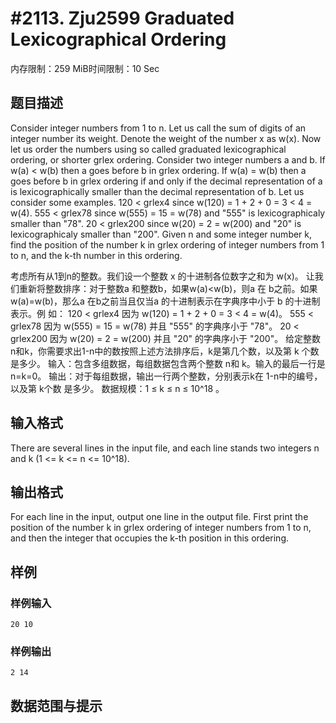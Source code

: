 # #2113. Zju2599 Graduated Lexicographical Ordering

内存限制：259 MiB时间限制：10 Sec

## 题目描述

Consider integer numbers from 1 to n. Let us call the sum of digits of an integer number its weight. Denote the weight of the number x as w(x). Now let us order the numbers using so called graduated lexicographical ordering, or shorter grlex ordering. Consider two integer numbers a and b. If w(a) < w(b) then a goes before b in grlex ordering. If w(a) = w(b) then a goes before b in grlex ordering if and only if the decimal representation of a is lexicographically smaller than the decimal representation of b. Let us consider some examples. 120 < grlex4 since w(120) = 1 + 2 + 0 = 3 < 4 = w(4). 555 < grlex78 since w(555) = 15 = w(78) and "555" is lexicographicaly smaller than "78". 20 < grlex200 since w(20) = 2 = w(200) and "20" is lexicographicaly smaller than "200". Given n and some integer number k, find the position of the number k in grlex ordering of integer numbers from 1 to n, and the k-th number in this ordering. 

考虑所有从1到n的整数。我们设一个整数 x 的十进制各位数字之和为 w(x)。 
让我们重新将整数排序：对于整数a 和整数b，如果w(a)<w(b)，则a 在 b之前。如果
w(a)=w(b)，那么a 在b之前当且仅当a 的十进制表示在字典序中小于 b 的十进制表示。例
如： 
120 < grlex4 因为  w(120) = 1 + 2 + 0 = 3 < 4 = w(4)。 
555 < grlex78 因为  w(555) = 15 = w(78) 并且  "555"  的字典序小于  "78"。 
20 < grlex200 因为  w(20) = 2 = w(200) 并且  "20"  的字典序小于  "200"。 
给定整数n和k，你需要求出1-n中的数按照上述方法排序后，k是第几个数，以及第 k
个数是多少。 
输入：包含多组数据，每组数据包含两个整数 n和 k。输入的最后一行是 n=k=0。 
输出：对于每组数据，输出一行两个整数，分别表示k在 1-n中的编号，以及第 k个数
是多少。 
数据规模：1 &le; k &le; n &le; 10^18
。 

## 输入格式

There are several lines in the input file, and each line stands two integers n and k (1 <= k <= n <= 10^18). 

## 输出格式

For each line in the input, output one line in the output file. First print the position of the number k in grlex ordering of integer numbers from 1 to n, and then the integer that occupies the k-th position in this ordering. 

## 样例

### 样例输入

    
    20 10
    
    
    
    

### 样例输出

    
    2 14
    
    

## 数据范围与提示
